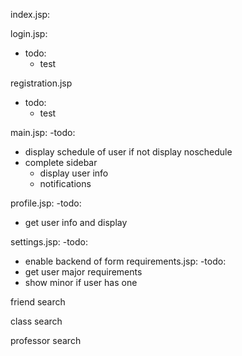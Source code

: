 index.jsp:

login.jsp:
- todo:
  - test

registration.jsp
- todo:
  - test 

main.jsp:
-todo:
  - display schedule of user if not display noschedule
  - complete sidebar
    - display user info
    - notifications

profile.jsp:
-todo:
  - get user info and display

settings.jsp:
-todo:
  - enable backend of form
requirements.jsp:
-todo:
  - get user major requirements
  - show minor if user has one
  
friend search

class search

professor search
